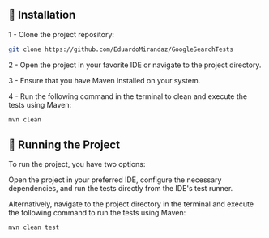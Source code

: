 ## 🔧 Installation

1 - Clone the project repository:

```bash
git clone https://github.com/EduardoMirandaz/GoogleSearchTests
```

2 - Open the project in your favorite IDE or navigate to the project directory.

3 - Ensure that you have Maven installed on your system.

4 - Run the following command in the terminal to clean and execute the tests using Maven:

```bash
mvn clean
```


## 🚀 Running the Project

To run the project, you have two options:

Open the project in your preferred IDE, configure the necessary dependencies, and run the tests directly from the IDE's test runner.

Alternatively, navigate to the project directory in the terminal and execute the following command to run the tests using Maven:

```bash
mvn clean test
```


